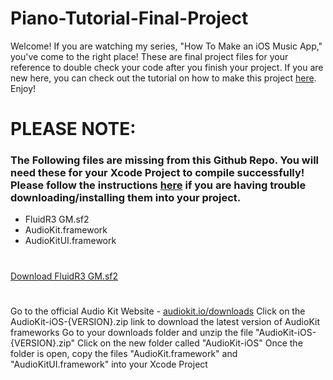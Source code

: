 # Piano-Tutorial-Final-Project

Welcome! If you are watching my series, "How To Make an iOS Music App," you've come to the right place! These are final project files for your reference to double check your code after you finish your project. If you are new here, you can check out the tutorial on how to make this project [here](https://www.youtube.com/watch?v=pTXaDtUd0Ng&list=PLP_uFyK0Gvs1_htfFDMoyBqTQ43t23c7I). Enjoy!

# PLEASE NOTE:
### The Following files are missing from this Github Repo. You will need these for your Xcode Project to compile successfully! Please follow the instructions [here]() if you are having trouble downloading/installing them into your project.
- FluidR3 GM.sf2
- AudioKit.framework
- AudioKitUI.framework

#
[Download FluidR3 GM.sf2](https://github.com/urish/cinto/blob/master/media/FluidR3%20GM.sf2)
#
Go to the official Audio Kit Website - [audiokit.io/downloads](https://audiokit.io/downloads)
Click on the AudioKit-iOS-{VERSION}.zip link to download the latest version of AudioKit frameworks
Go to your downloads folder and unzip the file "AudioKit-iOS-{VERSION}.zip"
Click on the new folder called "AudioKit-iOS"
Once the folder is open, copy the files "AudioKit.framework" and "AudioKitUI.framework" into your Xcode Project

